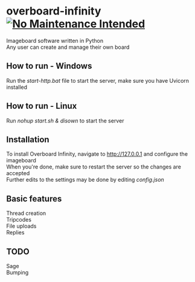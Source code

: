 # overboard-infinity [![No Maintenance Intended](http://unmaintained.tech/badge.svg)](http://unmaintained.tech/)
Imageboard software written in Python  
Any user can create and manage their own board  


## How to run - Windows
Run the *start-http.bat* file to start the server, make sure you have Uvicorn installed  

## How to run - Linux
Run *nohup start.sh & disown* to start the server

## Installation
To install Overboard Infinity, navigate to http://127.0.0.1 and configure the imageboard  
When you're done, make sure to restart the server so the changes are accepted  
Further edits to the settings may be done by editing *config.json*  

## Basic features
Thread creation  
Tripcodes  
File uploads  
Replies  

## TODO
Sage  
Bumping  
